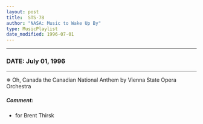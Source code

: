 ```yaml
---
layout: post
title:  STS-78
author: "NASA: Music to Wake Up By"
type: MusicPlaylist
date_modified: 1996-07-01
---
```


----
### DATE: July 01, 1996
----
✵ Oh, Canada the Canadian National Anthem by Vienna State Opera Orchestra

##### Comment:
* for Brent Thirsk
